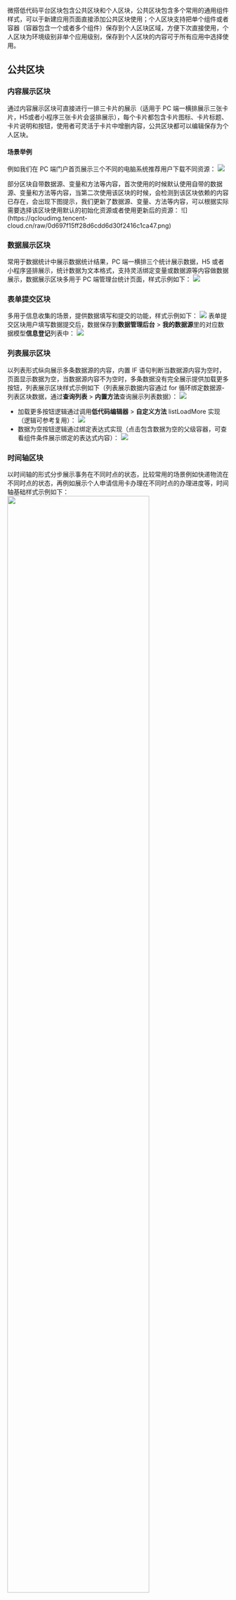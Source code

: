 
微搭低代码平台区块包含公共区块和个人区块，公共区块包含多个常用的通用组件样式，可以于新建应用页面直接添加公共区块使用；个人区块支持把单个组件或者容器（容器包含一个或者多个组件）保存到个人区块区域，方便下次直接使用，个人区块为环境级别非单个应用级别，保存到个人区块的内容可于所有应用中选择使用。

## 公共区块

### 内容展示区块
通过内容展示区块可直接进行一排三卡片的展示（适用于 PC 端一横排展示三张卡片，H5或者小程序三张卡片会竖排展示），每个卡片都包含卡片图标、卡片标题、卡片说明和按钮，使用者可灵活于卡片中增删内容，公共区块都可以编辑保存为个人区块。

#### 场景举例
例如我们在 PC 端门户首页展示三个不同的电脑系统推荐用户下载不同资源：
 ![](https://qcloudimg.tencent-cloud.cn/raw/2f9ec7d67745c342a5e24ceaaa09a8f8.png)


<dx-alert infotype="notice" title="">
部分区块自带数据源、变量和方法等内容，首次使用的时候默认使用自带的数据源、变量和方法等内容，当第二次使用该区块的时候，会检测到该区块依赖的内容已存在，会出现下图提示，我们更新了数据源、变量、方法等内容，可以根据实际需要选择该区块使用默认的初始化资源或者使用更新后的资源：
  ![](https://qcloudimg.tencent-cloud.cn/raw/0d697f15ff28d6cdd6d30f2416c1ca47.png)
</dx-alert>



### 数据展示区块
常用于数据统计中展示数据统计结果，PC 端一横排三个统计展示数据，H5 或者小程序竖排展示，统计数据为文本格式，支持灵活绑定变量或数据源等内容做数据展示，数据展示区块多用于 PC 端管理台统计页面，样式示例如下：
 ![](https://qcloudimg.tencent-cloud.cn/raw/77df5a1d39957244142c3ca6d16b8d59.png)
 
### 表单提交区块
多用于信息收集的场景，提供数据填写和提交的功能，样式示例如下：
 ![](https://qcloudimg.tencent-cloud.cn/raw/3985ea270e3a3bf884aab24930fe3025.png)
表单提交区块用户填写数据提交后，数据保存到**数据管理后台** > **我的数据源**里的对应数据模型**信息登记**列表中：
  ![](https://qcloudimg.tencent-cloud.cn/raw/3eff8497c6f8325087305585a5c60030.png)
	
	
### 列表展示区块
以列表形式纵向展示多条数据源的内容，内置 IF 语句判断当数据源内容为空时，页面显示数据为空，当数据源内容不为空时，多条数据没有完全展示提供加载更多按钮，列表展示区块样式示例如下（列表展示数据内容通过 for 循环绑定数据源-列表区块数据，通过**查询列表** > **内置方法**查询展示列表数据）：
 ![](https://qcloudimg.tencent-cloud.cn/raw/e4ca183cba2a9c2a148c5e1a554fbc9a.png)
 - 加载更多按钮逻辑通过调用**低代码编辑器** > **自定义方法** listLoadMore 实现（逻辑可参考复用）：
![](https://qcloudimg.tencent-cloud.cn/raw/0e9dd334f9327a1de2659ea11343c796.png)
 - 数据为空按钮逻辑通过绑定表达式实现（点击包含数据为空的父级容器，可查看组件条件展示绑定的表达式内容）：
  ![](https://qcloudimg.tencent-cloud.cn/raw/2876618651efcb8eb8b7288a4c3b0229.png)
	
	
### 时间轴区块
以时间轴的形式分步展示事务在不同时点的状态，比较常用的场景例如快递物流在不同时点的状态，再例如展示个人申请信用卡办理在不同时点的办理进度等，时间轴基础样式示例如下：
<img src = "https://qcloudimg.tencent-cloud.cn/raw/6df31f875c66e1b186269c49b1f366f0.png" style = "width:80%">

 - 时间轴展示内容绑定数组变量 timeLineShow，可根据需要修改展示内容：
  ![](https://qcloudimg.tencent-cloud.cn/raw/3a851635d2ba852f53428d474a5ed4ac.png)
 - 时间轴区块支持灵活调整布局样式，通过右侧**属性** > **基础属性** > **布局**来调整纵向横向展示和文案分布；通过节点配置节点样式为实心、描边、icon；通过高亮节点属性配置高亮节点的文字大小和颜色等内容：
  ![](https://qcloudimg.tencent-cloud.cn/raw/49679978874cec5eea64152d65b5da31.png)
	
	
### 选项卡表单区块
以可切换页签的形式提供分页的数据收集页面，和分步表单的区别为选项卡表单每个页签内容单独输入，可以单独保存提交，每个页面无关联，分步表单内容输入后于最后的页面整体提交；和高级详情页的区别为高级详情页只是分页签进行内容展示，选项卡表单为分页签进行信息录入，选项卡表单可以配合高级详情页一起使用（高级详情页作为选项卡表单输入内容之后的展示页面），选项卡表单样式示例如下：
 ![](https://qcloudimg.tencent-cloud.cn/raw/8b64d2013758b544aa9f80911e1e3584.png)

选项卡表单区块用户填写数据保存后，不同页签的数据分别保存到**数据管理后台** > **我的数据源**里的**微搭选项卡基础信息**、**选项表单模板数据-经营信息**和**微搭选项表单结算信息**数据模型中：
  ![](https://qcloudimg.tencent-cloud.cn/raw/bd06379105b96120c5e93350b8d5e06c.png)
	
	
### 分步表单区块
当需要区分不同步骤收集/展示信息时，可以使用分布表单区块，通过**上一步/下一步**可以跳转到上一页/下一页的内容，最后页面**确认**单击后会把之前所有页面填写的内容提交到数据管理台中，分步表单区块样式示例如下：
 ![](https://qcloudimg.tencent-cloud.cn/raw/d7dd225013c375a1f03ed3d7d2ebc13d.png)

**上一步/下一步**和**确认**调用低代码编辑器中已经写好的三个自定义方法（handleNext、handlePrev、handleSub），实现页面跳转和内容提交的逻辑，要添加更多分步页面可参考调用此自定义方法，分步表单区块用户填写数据提交后，数据保存到**数据管理后台** > **我的数据源**里的**微搭分步表单**数据模型中：
 ![](https://qcloudimg.tencent-cloud.cn/raw/78e53578fb9422254c9b91adfe6676a7.png)
 
 
### 内容详情区块
以图文的形式进行内容详情的展示，包含图片、标题、内容、发布者信息、发布时间，都支持灵活修改。可用于展示文章或者商品图文详情等，样式示例如下：
 ![](https://qcloudimg.tencent-cloud.cn/raw/234a8ba57dd6e761d35875518acb2139.png)

内容详情区块的详细文字介绍部分使用富文本组件，可于表达式中进行编辑修改：
  ![](https://qcloudimg.tencent-cloud.cn/raw/d785a9dc8e7a716039a085a483863efe.png)
	
	
### 基础表单区块
基础表单区块主要进行信息收集和内容提交，基础表单区块和表单提交区块相比，内容更加丰富，不止包含基本的文本内容收集，支持灵活选择地区、日期等内容，支持上传图片，保存按钮用于信息提交，取消按钮用于表单内容重置（清空），基础表单样式示例如下：
 ![](https://qcloudimg.tencent-cloud.cn/raw/0fd933f7701b3f2e87cc4133aa234de5.png)

基础表单区块填写数据保存后，数据保存到**数据管理后台** > **我的数据源**里的**微搭基础表单模板**数据模型中：
  ![](https://qcloudimg.tencent-cloud.cn/raw/cc5eb11305a7d56992e09c046e8e9108.png)
	
	
### 基础详情页区块
以单页的形式展示包含多个字段的信息列表，对某个商品或者对某个人做基础信息展示时可以参考使用该区块，样式示例如下：
 ![](https://qcloudimg.tencent-cloud.cn/raw/85d8016da14a45da9f1bd6079be2a618.png)
 
 基础详情页区块模板内容绑定变量信息进行了循环展示（取值 data 变量中的 label、value），变量信息可根据实际需要灵活修改：
  ![](https://qcloudimg.tencent-cloud.cn/raw/e8a91f6f811f120ebf61f25372d117b2.png)
	
	
### 高级详情页区块
以可切换页签的形式进行多种详情内容的展示，常用场景例如介绍公司详情可以用两个页签一个页签展示公司基本信息，另一个页签展示公司更多资质信息；或者一个页签展示顾客的基本信息，另一个页签展示顾客的联系方式信息等，样式示例如下：
<img src = "https://qcloudimg.tencent-cloud.cn/raw/86550d51428a1dcb378e825455048216.png" style = "width:60%"> 

高级详情页区块模板内容绑定变量信息进行了循环展示（分别取值 info 和 concat 变量中的 label、value），变量信息可根据实际需要灵活修改：
  ![](https://qcloudimg.tencent-cloud.cn/raw/b710f82cdc8aeea51bf134a278924d26.png)
	
	
### 卡片列表区块
以图文卡片的形式展示卡片列表，包含图片、作者、标题、点赞关注等内容，H5 和小程序端默认单个卡片占一排，PC 端默认三个卡片占一排，可用于图文展示商品卡片列表、展示推荐内容列表，卡片列表区块样式示例如下：
 ![](https://qcloudimg.tencent-cloud.cn/raw/fb3bff622b35f6d719b62c34af48709c.png)

卡片列表区块模板内容绑定变量 cardList 进行内容循环展示，变量信息可根据实际需要灵活编辑修改：
  ![](https://qcloudimg.tencent-cloud.cn/raw/b6d30ff48614e54ff90b52fdba98c8b2.png)

<dx-alert infotype="notice" title="">
以下普通容器绑定了一个空的数组变量，目的是为了弹性布局的排版布局美观性，当一行不满三个卡片时，可以使用这种普通容器绑定空数组变量的形式填充布局：
  ![](https://qcloudimg.tencent-cloud.cn/raw/65b7d9d0fc3b647216604e99997ae00a.png)
</dx-alert>


	
	
### 标准列表区块
标准列表表头提供多个可切换选项卡页签，每个页签下包含图文展示列表，图文展示内容通过 for 循环展示变量 tabsContent 的内容。
#### 常用场景
多种类的新闻内容展示，标准列表区块样式示例如下：
 ![](https://qcloudimg.tencent-cloud.cn/raw/fbc6b7eccf671f9e98e73add5f0f2ca9.png)
 - 图文展示内容通过 for 循环展示变量 tabsContent 的内容：
  ![](https://qcloudimg.tencent-cloud.cn/raw/95f203bf27c49c1f4242c7e6ff8c4957.png)
 - 选项卡页签内容可通过右侧的属性栏修改和增减，可配置默认选中标签：
  ![](https://qcloudimg.tencent-cloud.cn/raw/599ac1eae2e756070b051fbcb666d1f3.png)
	
	
## 个人区块
以单行输入组件为例，标准的单行输入组件背景默认为无背景颜色，字体默认正常，我们调整组件字体为粗、背景为浅黄色。选中单行输入组件，单击第二个按钮**保存为区块**，可自定义区块名称和图标，如果区块有依赖的数据源、变量和函数，可做关联配置，之后保存区块到个人区块区域，保存成功后可于应用编辑中直接引用： 
![](https://qcloudimg.tencent-cloud.cn/raw/45b4245d1ee1cd17c23fd70445e20bc8.png)

